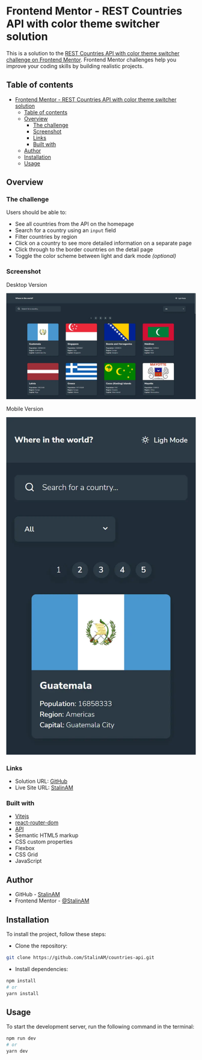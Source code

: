 # Frontend Mentor - REST Countries API with color theme switcher solution

This is a solution to the [REST Countries API with color theme switcher challenge on Frontend Mentor](https://www.frontendmentor.io/challenges/rest-countries-api-with-color-theme-switcher-5cacc469fec04111f7b848ca). Frontend Mentor challenges help you improve your coding skills by building realistic projects.

## Table of contents

- [Frontend Mentor - REST Countries API with color theme switcher solution](#frontend-mentor---rest-countries-api-with-color-theme-switcher-solution)
  - [Table of contents](#table-of-contents)
  - [Overview](#overview)
    - [The challenge](#the-challenge)
    - [Screenshot](#screenshot)
    - [Links](#links)
    - [Built with](#built-with)
  - [Author](#author)
  - [Installation](#installation)
  - [Usage](#usage)

## Overview

### The challenge

Users should be able to:

- See all countries from the API on the homepage
- Search for a country using an `input` field
- Filter countries by region
- Click on a country to see more detailed information on a separate page
- Click through to the border countries on the detail page
- Toggle the color scheme between light and dark mode _(optional)_

### Screenshot

Desktop Version

![](./public/desktop.webp)

Mobile Version

![](./public/mobile.webp)

### Links

- Solution URL: [GitHub](https://github.com/StalinAM/countries-api.git)
- Live Site URL: [StalinAM](https://space-tourism-svam.vercel.app/)

### Built with

- [Vitejs](https://vitejs.dev/)
- [react-router-dom](https://reactrouter.com/en/main)
- [API](https://restcountries.com/)
- Semantic HTML5 markup
- CSS custom properties
- Flexbox
- CSS Grid
- JavaScript

## Author

- GitHub - [StalinAM](https://github.com/StalinAM)
- Frontend Mentor - [@StalinAM](https://www.frontendmentor.io/profile/StalinAM)

## Installation

To install the project, follow these steps:

- Clone the repository:

```bash
git clone https://github.com/StalinAM/countries-api.git
```

- Install dependencies:

```bash
npm install
# or
yarn install
```

## Usage

To start the development server, run the following command in the terminal:

```bash
npm run dev
# or
yarn dev
```
